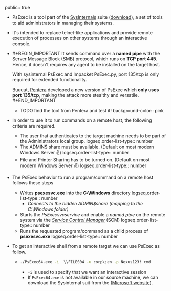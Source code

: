 public:: true

- PsExec is a tool part of the [SysInternals](https://learn.microsoft.com/en-us/sysinternals/) suite ([download](https://learn.microsoft.com/en-us/sysinternals/downloads/sysinternals-suite)), a set of tools to aid administrators in managing their systems.
- It's intended to replace telnet-like applications and provide remote execution of processes on other systems through an interactive console.
- #+BEGIN_IMPORTANT
  It sends command over a **named pipe** with the Server Message Block (SMB) protocol, which runs on **TCP port 445**. Hence, it doesn't requires any agent to be installed on the target host.
  
  With sysinternal PsExec and Impacket PsExec.py, port 135/tcp is only required for extended functionality.
  
  Buuuut, [Pentera](https://pentera.io/blog/135-is-the-new-445/) developed a new version of PsExec which **only uses port 135/tcp**, making the attack more stealthy and versatile.
  #+END_IMPORTANT
	- TODO find the tool from Pentera and test it!
	  background-color:: pink
- In order to use it to run commands on a remote host, the following criteria are required.
	- The user that authenticates to the target machine needs to be part of the Administrators local group.
	  logseq.order-list-type:: number
	- The ADMIN$ share must be available. (Default on most modern Windows Server ✌️)
	  logseq.order-list-type:: number
	- File and Printer Sharing has to be turned on. (Default on most modern Windows Server ✌️)
	  logseq.order-list-type:: number
- The PsExec behavior to run a program/command on a remote host follows these steps
	- Writes **psexesvc.exe** into the **C:\Windows** directory
	  logseq.order-list-type:: number
		- *Connects to the hidden ADMIN$share (mapping to the C:\Windows folder)*
	- Starts the *PsExecsvcservice* and enable a *named pipe* on the remote system via the [*Service Control Manager*](https://en.wikipedia.org/wiki/Service_Control_Manager) (SCM)
	  logseq.order-list-type:: number
	- Runs the requested program/command as a child process of **psexesvc.exe**
	  logseq.order-list-type:: number
- To get an interactive shell from a remote target we can use PsExec as follow.
	- ```cmd
	  ./PsExec64.exe -i  \\FILES04 -u corp\jen -p Nexus123! cmd
	  ```
		- `-i` is used to specify that we want an interactive session
		- If `PsExec64.exe` is not available in our source machine, we can download the Sysinternal suit from the ([Microsoft website](https://learn.microsoft.com/en-us/sysinternals/downloads/sysinternals-suite)).